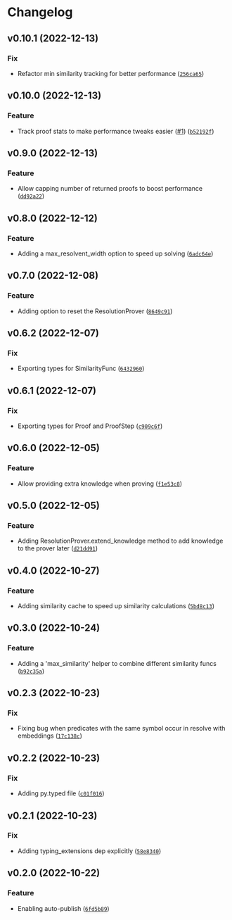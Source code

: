 # Changelog

<!--next-version-placeholder-->

## v0.10.1 (2022-12-13)
### Fix
* Refactor min similarity tracking for better performance ([`256ca65`](https://github.com/chanind/tensor-theorem-prover/commit/256ca65a8abdfb0e98f5546e350442a5ba98dfa2))

## v0.10.0 (2022-12-13)
### Feature
* Track proof stats to make performance tweaks easier ([#1](https://github.com/chanind/tensor-theorem-prover/issues/1)) ([`b52192f`](https://github.com/chanind/tensor-theorem-prover/commit/b52192fd6499520c36892918aef1a8f18f2f2072))

## v0.9.0 (2022-12-13)
### Feature
* Allow capping number of returned proofs to boost performance ([`dd92a22`](https://github.com/chanind/tensor-theorem-prover/commit/dd92a220c0034f84c696c630c5f3adff96751ada))

## v0.8.0 (2022-12-12)
### Feature
* Adding a max_resolvent_width option to speed up solving ([`6adc64e`](https://github.com/chanind/tensor-theorem-prover/commit/6adc64eea9c89e8bbf0b435f1e285af70ed8e41b))

## v0.7.0 (2022-12-08)
### Feature
* Adding option to reset the ResolutionProver ([`8649c91`](https://github.com/chanind/tensor-theorem-prover/commit/8649c91e6769828bb14f5ab7fe7d828a9b0637ff))

## v0.6.2 (2022-12-07)
### Fix
* Exporting types for SimilarityFunc ([`6432960`](https://github.com/chanind/tensor-theorem-prover/commit/64329605e85c694079304da914bf12be35618250))

## v0.6.1 (2022-12-07)
### Fix
* Exporting types for Proof and ProofStep ([`c909c6f`](https://github.com/chanind/tensor-theorem-prover/commit/c909c6f281433c94f76707be34be91909807e243))

## v0.6.0 (2022-12-05)
### Feature
* Allow providing extra knowledge when proving ([`f1e53c8`](https://github.com/chanind/tensor-theorem-prover/commit/f1e53c8a4d782f256e640646f3f78c6423bb9857))

## v0.5.0 (2022-12-05)
### Feature
* Adding ResolutionProver.extend_knowledge method to add knowledge to the prover later ([`d21dd91`](https://github.com/chanind/tensor-theorem-prover/commit/d21dd911f994abb69fe7d19a2c8e143dcc3192fe))

## v0.4.0 (2022-10-27)
### Feature
* Adding similarity cache to speed up similarity calculations ([`5bd8c13`](https://github.com/chanind/tensor-theorem-prover/commit/5bd8c1386410d2b4bf04b59c999c4a83e3abd69b))

## v0.3.0 (2022-10-24)
### Feature
* Adding a 'max_similarity' helper to combine different similarity funcs ([`b92c35a`](https://github.com/chanind/tensor-theorem-prover/commit/b92c35ae06d707d462010f38e1d59b22f051d145))

## v0.2.3 (2022-10-23)
### Fix
* Fixing bug when predicates with the same symbol occur in resolve with embeddings ([`17c138c`](https://github.com/chanind/tensor-theorem-prover/commit/17c138c64c8beb449b9e42847db343cb4b7d12e1))

## v0.2.2 (2022-10-23)
### Fix
* Adding py.typed file ([`c01f016`](https://github.com/chanind/tensor-theorem-prover/commit/c01f01604cc48c1f2f1fede77e1f6d8ad08bb189))

## v0.2.1 (2022-10-23)
### Fix
* Adding typing_extensions dep explicitly ([`58e8340`](https://github.com/chanind/tensor-theorem-prover/commit/58e83401e64887635727c7db1ff508c47e4f826d))

## v0.2.0 (2022-10-22)
### Feature
* Enabling auto-publish ([`6fd5b89`](https://github.com/chanind/tensor-theorem-prover/commit/6fd5b897b343a1f5b3b90038c8d8abb0ba011bca))
